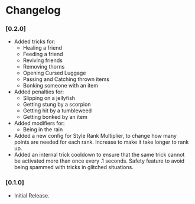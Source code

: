 # Changelog

### [0.2.0]

* Added tricks for:
	* Healing a friend
	* Feeding a friend
	* Reviving friends
	* Removing thorns
	* Opening Cursed Luggage
	* Passing and Catching thrown items
	* Bonking someone with an item
* Added penalties for:
	* Slipping on a jellyfish
	* Getting stung by a scorpion
	* Getting hit by a tumbleweed
	* Getting bonked by an item
* Added modifiers for:
	* Being in the rain
* Added a new config for Style Rank Multiplier, to change how many points are needed for each rank. Increase to make it take longer to rank up.
* Added an internal trick cooldown to ensure that the same trick cannot be activated more than once every .1 seconds. Safety feature to avoid being spammed with tricks in glitched situations.

### [0.1.0]

* Initial Release.